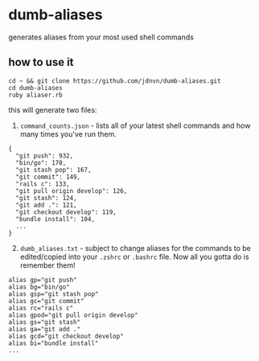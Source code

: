 # dumb-aliases
generates aliases from your most used shell commands

## how to use it
```
cd ~ && git clone https://github.com/jdnvn/dumb-aliases.git
cd dumb-aliases
ruby aliaser.rb
```
this will generate two files:
1. `command_counts.json` - lists all of your latest shell commands and how many times you've run them.
```
{
  "git push": 932,
  "bin/go": 170,
  "git stash pop": 167,
  "git commit": 149,
  "rails c": 133,
  "git pull origin develop": 126,
  "git stash": 124,
  "git add .": 121,
  "git checkout develop": 119,
  "bundle install": 104,
  ...
}
```
2. `dumb_aliases.txt` - subject to change aliases for the commands to be edited/copied into your `.zshrc` or `.bashrc` file. Now all you gotta do is remember them!
```
alias gp="git push"
alias bg="bin/go"
alias gsp="git stash pop"
alias gc="git commit"
alias rc="rails c"
alias gpod="git pull origin develop"
alias gs="git stash"
alias ga="git add ."
alias gcd="git checkout develop"
alias bi="bundle install"
...
```
